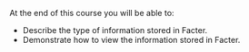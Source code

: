 <p>At the end of this course you will be able to:</p>
<ul>
<li>Describe the type of information stored in Facter.</li>
<li>Demonstrate how to view the information stored in Facter.</li>
<ul>